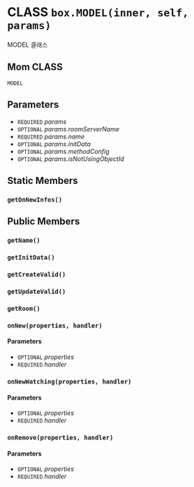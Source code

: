 # CLASS `box.MODEL(inner, self, params)`
MODEL 클래스

## Mom CLASS
`MODEL`

## Parameters
* `REQUIRED` *params*
* `OPTIONAL` *params.roomServerName*
* `REQUIRED` *params.name*
* `OPTIONAL` *params.initData*
* `OPTIONAL` *params.methodConfig*
* `OPTIONAL` *params.isNotUsingObjectId*

## Static Members

### `getOnNewInfos()`

## Public Members

### `getName()`

### `getInitData()`

### `getCreateValid()`

### `getUpdateValid()`

### `getRoom()`

### `onNew(properties, handler)`
#### Parameters
* `OPTIONAL` *properties*
* `REQUIRED` *handler*

### `onNewWatching(properties, handler)`
#### Parameters
* `OPTIONAL` *properties*
* `REQUIRED` *handler*

### `onRemove(properties, handler)`
#### Parameters
* `OPTIONAL` *properties*
* `REQUIRED` *handler*
